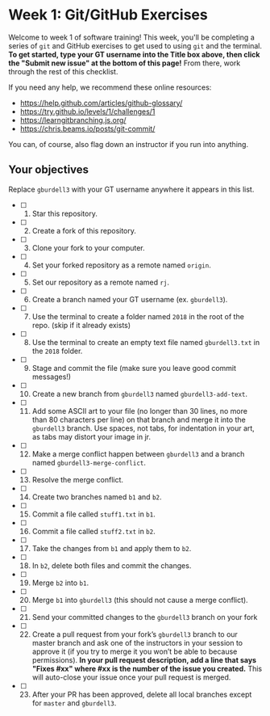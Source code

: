 # Week 1: Git/GitHub Exercises

Welcome to week 1 of software training! This week, you'll be completing a series of `git` and GitHub exercises to get used to using `git` and the terminal. **To get started, type your GT username into the Title box above, then click the "Submit new issue" at the bottom of this page!** From there, work through the rest of this checklist.

If you need any help, we recommend these online resources:
- https://help.github.com/articles/github-glossary/
- https://try.github.io/levels/1/challenges/1
- https://learngitbranching.js.org/
- https://chris.beams.io/posts/git-commit/

You can, of course, also flag down an instructor if you run into anything.

## Your objectives

Replace `gburdell3` with your GT username anywhere it appears in this list.

- [ ] 1. Star this repository.
- [ ] 2. Create a fork of this repository.
- [ ] 3. Clone your fork to your computer.
- [ ] 4. Set your forked repository as a remote named `origin`.
- [ ] 5. Set our repository as a remote named `rj`.
- [ ] 6. Create a branch named your GT username (ex. `gburdell3`).
- [ ] 7. Use the terminal to create a folder named `2018` in the root of the repo. (skip if it already exists)
- [ ] 8. Use the terminal to create an empty text file named `gburdell3.txt` in the `2018` folder.
- [ ] 9. Stage and commit the file (make sure you leave good commit messages!)
- [ ] 10. Create a new branch from `gburdell3` named `gburdell3-add-text`.
- [ ] 11. Add some ASCII art to your file (no longer than 30 lines, no more than 80 characters per line) on that branch and merge it into the `gburdell3` branch. Use spaces, not tabs, for indentation in your art, as tabs may distort your image in jr.
- [ ] 12. Make a merge conflict happen between `gburdell3` and a branch named `gburdell3-merge-conflict`.
- [ ] 13. Resolve the merge conflict.
- [ ] 14. Create two branches named `b1` and `b2`.
- [ ] 15. Commit a file called `stuff1.txt` in `b1`.
- [ ] 16. Commit a file called `stuff2.txt` in `b2`.
- [ ] 17. Take the changes from `b1` and apply them to `b2`.
- [ ] 18. In `b2`, delete both files and commit the changes.
- [ ] 19. Merge `b2` into `b1`.
- [ ] 20. Merge `b1` into `gburdell3` (this should not cause a merge conflict).
- [ ] 21. Send your committed changes to the `gburdell3` branch on your fork
- [ ] 22. Create a pull request from your fork’s `gburdell3` branch to our master branch and ask one of the instructors in your session to approve it (if you try to merge it you won’t be able to because permissions). **In your pull request description, add a line that says "Fixes #xx" where #xx is the number of the issue you created.** This will auto-close your issue once your pull request is merged.
- [ ] 23. After your PR has been approved, delete all local branches except for `master` and `gburdell3`.
